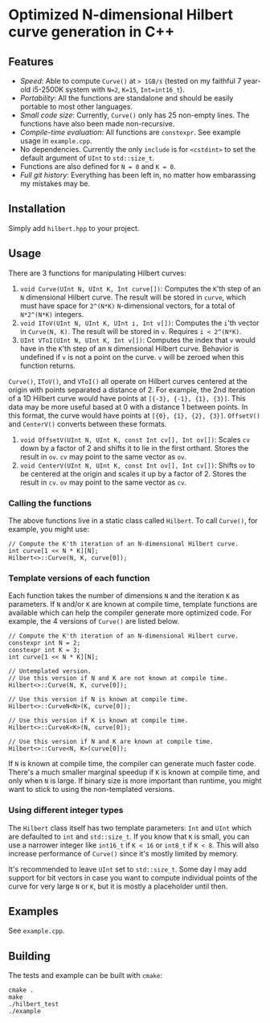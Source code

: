 # Optimized N-dimensional Hilbert curve generation in C++

## Features

* *Speed*: Able to compute `Curve()` at `> 1GB/s` (tested on my
  faithful 7 year-old i5-2500K system with `N=2`, `K=15`,
  `Int=int16_t`).
* *Portability*: All the functions are standalone and should be easily
  portable to most other languages.
* *Small code size*: Currently, `Curve()` only has 25 non-empty
  lines. The functions have also been made non-recursive.
* *Compile-time evaluation*: All functions are `constexpr`. See
  example usage in `example.cpp`.
* No dependencies. Currently the only `include` is for `<cstdint>` to
  set the default argument of `UInt` to `std::size_t`.
* Functions are also defined for `N = 0` and `K = 0`.
* *Full git history*: Everything has been left in, no matter how
  embarassing my mistakes may be.

## Installation

Simply add `hilbert.hpp` to your project.

## Usage

There are 3 functions for manipulating Hilbert curves:

1. `void Curve(UInt N, UInt K, Int curve[])`: Computes the `K`'th step
   of an `N` dimensional Hilbert curve.  The result will be stored in
   `curve`, which must have space for `2^(N*K)` `N`-dimensional
   vectors, for a total of `N*2^(N*K)` integers.
2. `void IToV(UInt N, UInt K, UInt i, Int v[])`: Computes the `i`'th
   vector in `Curve(N, K)`.  The result will be stored in `v`.
   Requires `i < 2^(N*K)`.
3. `UInt VToI(UInt N, UInt K, Int v[])`: Computes the index that `v`
   would have in the `K`'th step of an `N` dimensional Hilbert curve.
   Behavior is undefined if `v` is not a point on the curve.  `v` will
   be zeroed when this function returns.

`Curve()`, `IToV()`, and `VToI()` all operate on Hilbert curves
centered at the origin with points separated a distance of 2.  For
example, the 2nd iteration of a 1D Hilbert curve would have points at
`[{-3}, {-1}, {1}, {3}]`.  This data may be more useful based at 0
with a distance 1 between points.  In this format, the curve would
have points at `[{0}, {1}, {2}, {3}]`.  `OffsetV()` and `CenterV()`
converts between these formats.

1. `void OffsetV(UInt N, UInt K, const Int cv[], Int ov[])`: Scales
   `cv` down by a factor of 2 and shifts it to lie in the first
   orthant.  Stores the result in `ov`.  `cv` may point to the same
   vector as `ov`.
2. `void CenterV(UInt N, UInt K, const Int ov[], Int cv[])`: Shifts
   `ov` to be centered at the origin and scales it up by a factor
   of 2.  Stores the result in `cv`.  `ov` may point to the same
   vector as `cv`.

### Calling the functions

The above functions live in a static class called `Hilbert`. To call
`Curve()`, for example, you might use:

```
// Compute the K'th iteration of an N-dimensional Hilbert curve.
int curve[1 << N * K][N];
Hilbert<>::Curve(N, K, curve[0]);
```

### Template versions of each function

Each function takes the number of dimensions `N` and the iteration `K`
as parameters.  If `N` and/or `K` are known at compile time, template
functions are available which can help the compiler generate more
optimized code. For example, the 4 versions of `Curve()` are listed
below.

```
// Compute the K'th iteration of an N-dimensional Hilbert curve.
constexpr int N = 2;
constexpr int K = 3;
int curve[1 << N * K][N];

// Untemplated version.
// Use this version if N and K are not known at compile time.
Hilbert<>::Curve(N, K, curve[0]);

// Use this version if N is known at compile time.
Hilbert<>::CurveN<N>(K, curve[0]);

// Use this version if K is known at compile time.
Hilbert<>::CurveK<K>(N, curve[0]);

// Use this version if N and K are known at compile time.
Hilbert<>::Curve<N, K>(curve[0]);
```

If `N` is known at compile time, the compiler can generate much faster
code. There's a much smaller marginal speedup if `K` is known at
compile time, and only when `N` is large. If binary size is more
important than runtime, you might want to stick to using the
non-templated versions.

### Using different integer types

The `Hilbert` class itself has two template parameters: `Int` and
`UInt` which are defaulted to `int` and `std::size_t`. If you know
that `K` is small, you can use a narrower integer like `int16_t` if `K
< 16` or `int8_t` if `K < 8`. This will also increase performance of
`Curve()` since it's mostly limited by memory.

It's recommended to leave `UInt` set to `std::size_t`. Some day I may
add support for bit vectors in case you want to compute individual
points of the curve for very large `N` or `K`, but it is mostly a
placeholder until then.

## Examples

See `example.cpp`.

## Building

The tests and example can be built with `cmake`:

```
cmake .
make
./hilbert_test
./example
```
